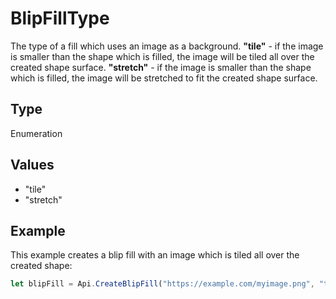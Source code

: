 # BlipFillType

The type of a fill which uses an image as a background.**"tile"** - if the image is smaller than the shape which is filled, the image will be tiled all over the created shape surface.**"stretch"** - if the image is smaller than the shape which is filled, the image will be stretched to fit the created shape surface.

## Type

Enumeration

## Values

- "tile"
- "stretch"


## Example

This example creates a blip fill with an image which is tiled all over the created shape:

```javascript editor-docx
let blipFill = Api.CreateBlipFill("https://example.com/myimage.png", "tile");
```
